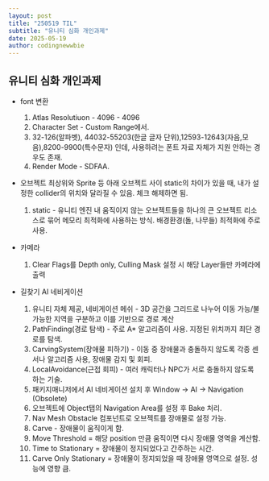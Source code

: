 ```yaml
---
layout: post
title: "250519 TIL"
subtitle: "유니티 심화 개인과제"
date: 2025-05-19
author: codingnewwbie
---
```

## 유니티 심화 개인과제
- font 변환
  1. Atlas Resolutiuon - 4096 - 4096
  2. Character Set - Custom Range에서.
  3. 32-126(알파벳), 44032-55203(한글 글자 단위),12593-12643(자음,모음),8200-9900(특수문자) 인데, 사용하려는 폰트 자료 자체가 지원 안하는 경우도 존재.
  4. Render Mode - SDFAA.


- 오브젝트 최상위와 Sprite 등 아래 오브젝트 사이 static의 차이가 있을 때, 내가 설정한 collider의 위치와 달라질 수 있음. 체크 해제하면 됨.
  1. static - 유니티 엔진 내 움직이지 않는 오브젝트들을 하나의 큰 오브젝트 리소스로 묶어 메모리 최적화에 사용하는 방식. 배경환경(돌, 나무들) 최적화에 주로 사용.


- 카메라
  1. Clear Flags를 Depth only, Culling Mask 설정 시 해당 Layer들만 카메라에 출력


- 길찾기 AI 네비게이션
  1. 유니티 자체 제공, 네비게이션 메쉬 - 3D 공간을 그리드로 나누어 이동 가능/불가능한 지역을 구분하고 이를 기반으로 경로 계산
  2. PathFinding(경로 탐색) - 주로 A* 알고리즘이 사용. 지정된 위치까지 최단 경로를 탐색.
  3. CarvingSystem(장애물 피하기) - 이동 중 장애물과 충돌하지 않도록 각종 센서나 알고리즘 사용, 장애물 감지 및 회피.
  4. LocalAvoidance(근접 회피) - 여러 캐릭터나 NPC가 서로 충돌하지 않도록 하는 기술.
  5. 패키지매니저에서 AI 네비게이션 설치 후 Window -> AI -> Navigation (Obsolete)
  6. 오브젝트에 Object탭의 Navigation Area를 설정 후 Bake 처리.
  7. Nav Mesh Obstacle 컴포넌트로 오브젝트를 장애물로 설정 가능.
  8. Carve - 장애물이 움직이게 함.
  9. Move Threshold = 해당 position 만큼 움직이면 다시 장애물 영역을 계산함.
  10. Time to Stationary = 장애물이 정지되었다고 간주하는 시간.
  11. Carve Only Stationary = 장애물이 정지되었을 때 장애물 영역으로 설정. 성능에 영향 큼.
